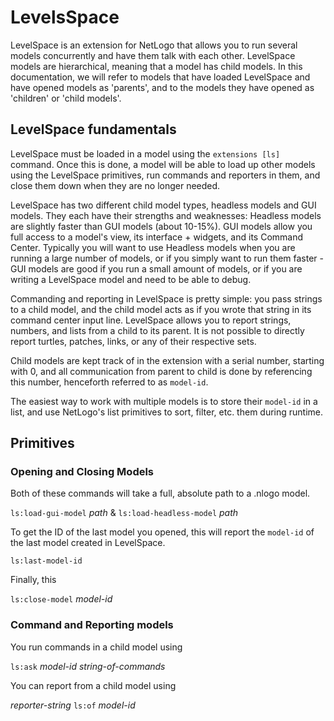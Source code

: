 # LevelsSpace

LevelSpace is an extension for NetLogo that allows you to run several models concurrently and have them talk with each other. LevelSpace models are hierarchical, meaning that a model has child models. In this documentation, we will refer to models that have loaded LevelSpace and have opened models as 'parents', and to the models they have opened as 'children' or 'child models'.

## LevelSpace fundamentals

LevelSpace must be loaded in a model using the ```extensions [ls]``` command. Once this is done, a model will be able to load up other models using the LevelSpace primitives, run commands and reporters in them, and close them down when they are no longer needed.

LevelSpace has two different child model types, headless models and GUI models. They each have their strengths and weaknesses: Headless models are slightly faster than GUI models (about 10-15%). GUI models allow you full access to a model's view, its interface + widgets, and its Command Center. Typically you will want to use Headless models when you are running a large number of models, or if you simply want to run them faster - GUI models are good if you run a small amount of models, or if you are writing a LevelSpace model and need to be able to debug.

Commanding and reporting in LevelSpace is pretty simple: you pass strings to a child model, and the child model acts as if you wrote that string in its command center input line. LevelSpace allows you to report strings, numbers, and lists from a child to its parent. It is not possible to directly report turtles, patches, links, or any of their respective sets.

Child models are kept track of in the extension with a serial number, starting with 0, and all communication from parent to child is done by referencing this number, henceforth referred to as ```model-id```. 

The easiest way to work with multiple models is to store their ```model-id``` in a list, and use NetLogo's list primitives to sort, filter, etc. them during runtime.

## Primitives
### Opening and Closing Models

Both of these commands will take a full, absolute path to a .nlogo model.

```ls:load-gui-model``` *path* & ```ls:load-headless-model``` *path*

To get the ID of the last model you opened, this will report the ```model-id``` of the last model created in LevelSpace.

```ls:last-model-id```

Finally, this 

```ls:close-model``` *model-id*

### Command and Reporting models

You run commands in a child model using

```ls:ask``` *model-id* *string-of-commands*

You can report from a child model using 

*reporter-string* ```ls:of``` *model-id*
